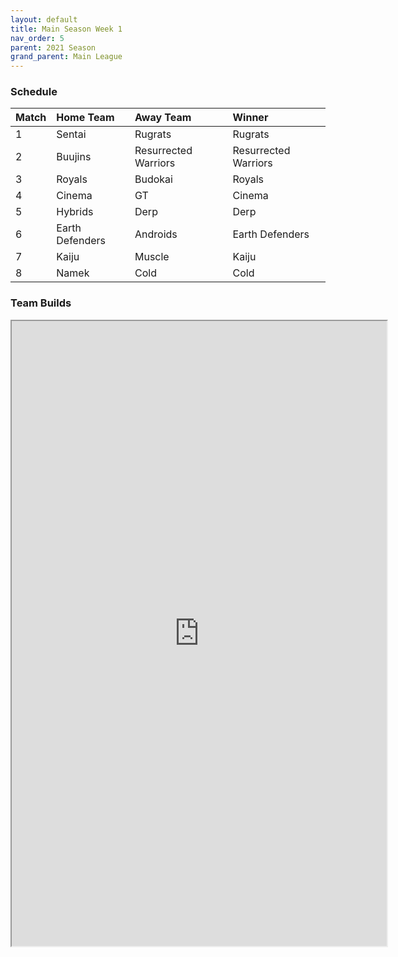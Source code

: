 ```yaml
---
layout: default
title: Main Season Week 1
nav_order: 5
parent: 2021 Season
grand_parent: Main League
---
```

### Schedule

|Match          |  Home Team            | Away Team        | Winner          |
| :-------------| :---------------------| :----------------| :---------------|
| 1             | Sentai                | Rugrats           | Rugrats                |
| 2             | Buujins               | Resurrected Warriors         | Resurrected Warriors                |
| 3             | Royals                | Budokai            | Royals                |
| 4             | Cinema                | GT                 | Cinema                |
| 5             | Hybrids               | Derp               | Derp               |
| 6             | Earth Defenders       | Androids           | Earth Defenders                |
| 7             | Kaiju                 | Muscle             | Kaiju                | 
| 8             | Namek                 | Cold               | Cold               |


### Team Builds 
<iframe width=600 height=1000 scrolling="yes" src="https://docs.google.com/document/d/e/2PACX-1vSXUmEHUkwkbQkVwEmdfQrd98-X03qwZVuWnTXTGsYpCXp5Axtm2qN9Mzsrwg7U8cZ1uTxXy5M3oD6K/pub?embedded=true"></iframe>	 	 	 	 	 	 	 